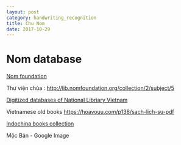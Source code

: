 ```yaml
---
layout: post
category: handwriting_recognition
title: Chu Nom
date: 2017-10-29
---
```


# Nom database

[Nom foundation](http://nomfoundation.org/nom-project/Tale-of-Kieu?uiLang=en)

Thư viện chùa : http://lib.nomfoundation.org/collection/2/subject/5


[Digitized databases of National Libriary Vietnam](http://nlv.gov.vn/nguon-thu-vien-quoc-gia/nguon-luc-so-hoa.html)

Vietnamese old books https://hoavouu.com/p138/sach-lich-su-pdf

[Indochina books collection](http://sach.nlv.gov.vn/sach/cgi-bin/sach?a=p&p=home&e=-------vi-20--1--img-txIN-------)

Mộc Bản - Google Image
